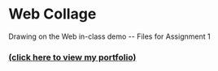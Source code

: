 # Web Collage
Drawing on the Web in-class demo -- Files for Assignment 1

### [(click here to view my portfolio)](https://i6.cims.nyu.edu/vz377/drawing)
